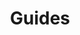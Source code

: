 ---
grand_parent: Produce Accounting
has_children: true
layout: default
nav_order: 51900
parent: Pallet Charges
title: Guides
---